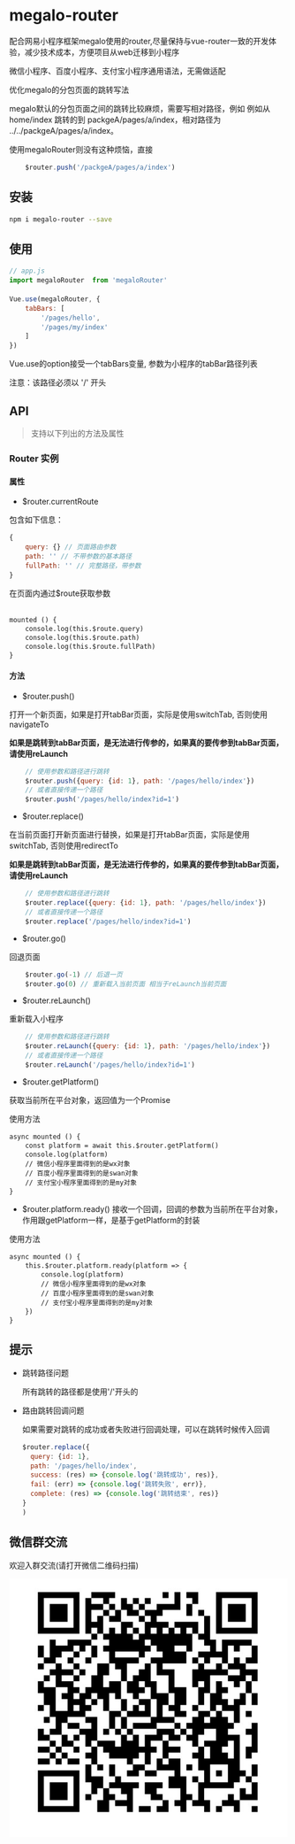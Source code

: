 # megalo-router
配合网易小程序框架megalo使用的router,尽量保持与vue-router一致的开发体验，减少技术成本，方便项目从web迁移到小程序

微信小程序、百度小程序、支付宝小程序通用语法，无需做适配

优化megalo的分包页面的跳转写法

megalo默认的分包页面之间的跳转比较麻烦，需要写相对路径，例如
例如从 home/index 跳转的到 packgeA/pages/a/index，相对路径为 ../../packgeA/pages/a/index。

使用megaloRouter则没有这种烦恼，直接
```js
    $router.push('/packgeA/pages/a/index')
```

## 安装

``` bash
npm i megalo-router --save
```

## 使用

``` js
// app.js
import megaloRouter  from 'megaloRouter'

Vue.use(megaloRouter, {
    tabBars: [
        '/pages/hello',
        '/pages/my/index'
    ]
})
```
Vue.use的option接受一个tabBars变量, 参数为小程序的tabBar路径列表

注意：该路径必须以 '/' 开头

## API

> 支持以下列出的方法及属性

### Router 实例

#### 属性

* $router.currentRoute

包含如下信息：
```js
{
    query: {} // 页面路由参数
    path: '' // 不带参数的基本路径
    fullPath: '' // 完整路径，带参数
}
```
在页面内通过$route获取参数
```page.vue

mounted () {
    console.log(this.$route.query)
    console.log(this.$route.path)
    console.log(this.$route.fullPath)
}
```

#### 方法

* $router.push()

打开一个新页面，如果是打开tabBar页面，实际是使用switchTab, 否则使用navigateTo

**如果是跳转到tabBar页面，是无法进行传参的，如果真的要传参到tabBar页面，请使用reLaunch**
```js
    // 使用参数和路径进行跳转
    $router.push({query: {id: 1}, path: '/pages/hello/index'})
    // 或者直接传递一个路径
    $router.push('/pages/hello/index?id=1')
```
* $router.replace()

在当前页面打开新页面进行替换，如果是打开tabBar页面，实际是使用switchTab, 否则使用redirectTo

**如果是跳转到tabBar页面，是无法进行传参的，如果真的要传参到tabBar页面，请使用reLaunch**
```js
    // 使用参数和路径进行跳转
    $router.replace({query: {id: 1}, path: '/pages/hello/index'})
    // 或者直接传递一个路径
    $router.replace('/pages/hello/index?id=1')
```
* $router.go()

回退页面
```js
    $router.go(-1) // 后退一页
    $router.go(0) // 重新载入当前页面 相当于reLaunch当前页面
```
* $router.reLaunch()

重新载入小程序
```js
    // 使用参数和路径进行跳转
    $router.reLaunch({query: {id: 1}, path: '/pages/hello/index'})
    // 或者直接传递一个路径
    $router.reLaunch('/pages/hello/index?id=1')
```
* $router.getPlatform()

获取当前所在平台对象，返回值为一个Promise

使用方法
```page.vue
async mounted () {
    const platform = await this.$router.getPlatform()
    console.log(platform)
    // 微信小程序里面得到的是wx对象
    // 百度小程序里面得到的是swan对象
    // 支付宝小程序里面得到的是my对象
}
```

* $router.platform.ready()
接收一个回调，回调的参数为当前所在平台对象，作用跟getPlatform一样，是基于getPlatform的封装

使用方法
```page.vue
async mounted () {
    this.$router.platform.ready(platform => {
        console.log(platform)
        // 微信小程序里面得到的是wx对象
        // 百度小程序里面得到的是swan对象
        // 支付宝小程序里面得到的是my对象
    })
}
```

## 提示

- 跳转路径问题

    所有跳转的路径都是使用'/'开头的
    
- 路由跳转回调问题

    如果需要对跳转的成功或者失败进行回调处理，可以在跳转时候传入回调
    ```js
    $router.replace({
      query: {id: 1},
      path: '/pages/hello/index',
      success: (res) => {console.log('跳转成功', res)},  
      fail: (err) => {console.log('跳转失败', err)},
      complete: (res) => {console.log('跳转结束', res)}
    }
  )
    ```

## 微信群交流

欢迎入群交流(请打开微信二维码扫描)

![img](code.jpg)    
    



